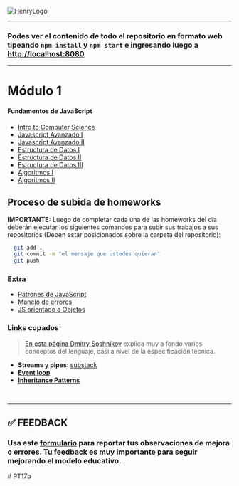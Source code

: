 ![HenryLogo](https://d31uz8lwfmyn8g.cloudfront.net/Assets/logo-henry-white-lg.png)

---

### Podes ver el contenido de todo el repositorio en formato web tipeando `npm install` y `npm start` e ingresando luego a <http://localhost:8080>

---

# Módulo 1

#### Fundamentos de JavaScript

<div class="hide">

-  [Intro to Computer Science](./01-IntroToCS)
-  [Javascript Avanzado I](./02-JavaScriptAvanzado-I)
-  [Javascript Avanzado II](./03-JavaScriptAvanzado-II)
-  [Estructura de Datos I](./04-EstructuraDeDatos-I)
-  [Estructura de Datos II](./05-EstructuraDeDatos-II)
-  [Estructura de Datos III](./06-EstructuraDeDatos-III)
-  [Algoritmos I](./07-Algoritmos-I)
-  [Algoritmos II](./08-Algoritmos-II)

</div >

## Proceso de subida de homeworks

**IMPORTANTE:** Luego de completar cada una de las homeworks del día deberán ejecutar los siguientes comandos para subir sus trabajos a sus repositorios (Deben estar posicionados sobre la carpeta del repositorio):

```bash
  git add .
  git commit -m "el mensaje que ustedes quieran"
  git push
```

### Extra

-  [Patrones de JavaScript](https://addyosmani.com/resources/essentialjsdesignpatterns/book/)
-  [Manejo de errores](./02-JavaScriptAvanzado-I/errores.md)
-  [JS orientado a Objetos](./02-JavaScriptAvanzado-I/OOP.md)

### Links copados

> [En esta página Dmitry Soshnikov](http://dmitrysoshnikov.com/ecmascript/javascript-the-core/#this-value) explica muy a fondo varios conceptos del lenguaje, casi a nivel de la especificación técnica.

-  **Streams y pipes**: [substack](https://github.com/substack/stream-handbook)
-  [**Event loop**](https://www.youtube.com/watch?v=8aGhZQkoFbQ)
-  [**Inheritance Patterns**](http://davidshariff.com/blog/javascript-inheritance-patterns/#first-article)

</br >

---

## **✅ FEEDBACK**

### Usa este [**formulario**](https://docs.google.com/forms/d/e/1FAIpQLSe1MybH_Y-xcp1RP0jKPLndLdJYg8cwyHkSb9MwSrEjoxyzWg/viewform) para reportar tus observaciones de mejora o errores. Tu feedback es muy importante para seguir mejorando el modelo educativo.
#   P T 1 7 b  
 